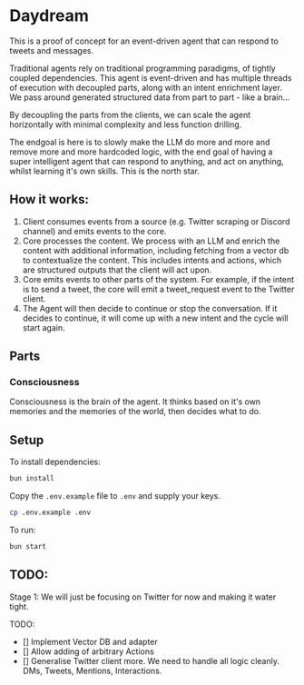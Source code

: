 # Daydream

This is a proof of concept for an event-driven agent that can respond to tweets and messages.

Traditional agents rely on traditional programming paradigms, of tightly coupled dependencies. This agent is event-driven and has multiple threads of execution with decoupled parts, along with an intent enrichment layer. We pass around generated structured data from part to part - like a brain...

By decoupling the parts from the clients, we can scale the agent horizontally with minimal complexity and less function drilling.

The endgoal is here is to slowly make the LLM do more and more and remove more and more hardcoded logic, with the end goal of having a super intelligent agent that can respond to anything, and act on anything, whilst learning it's own skills. This is the north star.

## How it works:

1. Client consumes events from a source (e.g. Twitter scraping or Discord channel) and emits events to the core.
2. Core processes the content. We process with an LLM and enrich the content with additional information, including fetching from a vector db to contextualize the content. This includes intents and actions, which are structured outputs that the client will act upon.
3. Core emits events to other parts of the system. For example, if the intent is to send a tweet, the core will emit a tweet_request event to the Twitter client.
4. The Agent will then decide to continue or stop the conversation. If it decides to continue, it will come up with a new intent and the cycle will start again.

## Parts

### Consciousness

Consciousness is the brain of the agent. It thinks based on it's own memories and the memories of the world, then decides what to do.

## Setup

To install dependencies:

```bash
bun install
```

Copy the `.env.example` file to `.env` and supply your keys.

```bash
cp .env.example .env
```

To run:

```bash
bun start
```

## TODO:

Stage 1:
We will just be focusing on Twitter for now and making it water tight.

TODO:

- [] Implement Vector DB and adapter
- [] Allow adding of arbitrary Actions
- [] Generalise Twitter client more. We need to handle all logic cleanly. DMs, Tweets, Mentions, Interactions.
